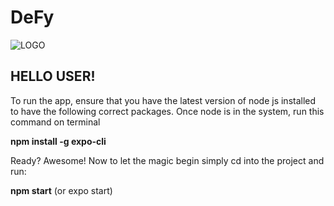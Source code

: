 # DeFy
![LOGO](file:///Users/imtiazrahman/Desktop/Defy/clonedDefy/DeFy/Defy.png)
## HELLO USER!

To run the app, ensure that you have the latest version of node js installed to have the following correct packages. Once node is in the system, run this command on terminal

**npm install -g expo-cli**

Ready? Awesome! Now to let the magic begin simply cd into the project and run:

**npm start** (or expo start)

